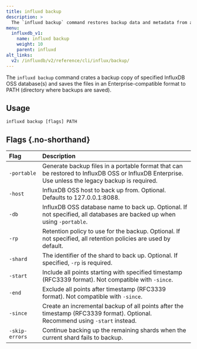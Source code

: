 ```yaml
---
title: influxd backup
description: >
  The `influxd backup` command restores backup data and metadata from an InfluxDB backup directory.
menu:
  influxdb_v1:
    name: influxd backup
    weight: 10
    parent: influxd
alt_links:
  v2: /influxdb/v2/reference/cli/influx/backup/
---
```


The `influxd backup` command crates a backup copy of specified InfluxDB OSS database(s) and saves the files in an Enterprise-compatible format to PATH (directory where backups are saved).

## Usage

```
influxd backup [flags] PATH
```

## Flags {.no-shorthand}

| Flag           | Description                                                                                                                                       |
|:-------------- |:------------------------------------------------------------------------------------------------------------------------------------------------  |
| `-portable`    | Generate backup files in a portable format that can be restored to InfluxDB OSS or InfluxDB Enterprise. Use unless the legacy backup is required. |
| `-host`        | InfluxDB OSS host to back up from. Optional. Defaults to 127.0.0.1:8088.                                                                          |
| `-db`          | InfluxDB OSS database name to back up. Optional. If not specified, all databases are backed up when using `-portable`.                            |
| `-rp`          | Retention policy to use for the backup. Optional. If not specified, all retention policies are used by default.                                   |
| `-shard`       | The identifier of the shard to back up. Optional. If specified, `-rp` is required.                                                               |
| `-start`       | Include all points starting with specified timestamp (RFC3339 format). Not compatible with `-since`.                                             |
| `-end`         | Exclude all points after timestamp (RFC3339 format). Not compatible with `-since`.                                                               |
| `-since`       | Create an incremental backup of all points after the timestamp (RFC3339 format). Optional. Recommend using `-start` instead.                     |
| `-skip-errors` | Continue backing up the remaining shards when the current shard fails to backup.                                                                  |
